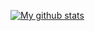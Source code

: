 [![My github stats](https://github-readme-stats.vercel.app/api?username=fenollp&show_icons=true&theme=dracula&count_private=true)](https://github.com/fenollp)

<!-- [![My github stats](https://github-readme-stats.vercel.app/api?username=fenollp&show_icons=true&include_all_commits=true&theme=dracula&count_private=true)](https://github.com/anuraghazra/github-readme-stats) -->

<!--
**fenollp/fenollp** is a ✨ _special_ ✨ repository because its `README.md` (this file) appears on your GitHub profile.

Here are some ideas to get you started:

- 🔭 I’m currently working on ...
- 🌱 I’m currently learning ...
- 👯 I’m looking to collaborate on ...
- 🤔 I’m looking for help with ...
- 💬 Ask me about ...
- 📫 How to reach me: ...
- 😄 Pronouns: ...
- ⚡ Fun fact: ...
-->
